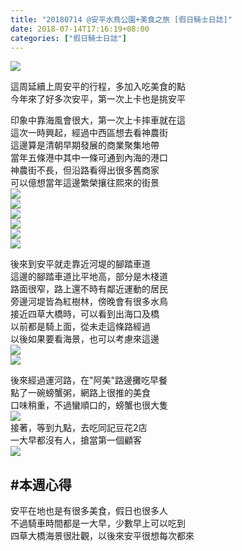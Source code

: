 ```yaml
---
title: "20180714 @安平水鳥公園+美食之旅 [假日騎士日誌]"
date: 2018-07-14T17:16:19+08:00
categories: ["假日騎士日誌"]
---
```

<a href="https://www.strava.com/activities/1705702449" target="_blank"><img src="https://farm2.staticflickr.com/1765/29569282398_c5c9bea4dc.jpg"></a>
  
這周延續上周安平的行程，多加入吃美食的點  
今年來了好多次安平，第一次上卡也是挑安平  
<!--more-->
印象中靠海風會很大，第一次上卡摔車就在這  
這次一時興起，經過中西區想去看神農街  
這邊算是清朝早期發展的商業聚集地帶  
當年五條港中其中一條可通到內海的港口  
神農街不長，但沿路看得出很多舊商家  
可以億想當年這邊繁榮攘往熙來的街景  
![](https://farm2.staticflickr.com/1770/43391855572_b391a8a3b1.jpg)  
![](https://farm2.staticflickr.com/1765/43439656801_9f66ecc608.jpg)  
![](https://farm1.staticflickr.com/917/43391861472_3a5befa012.jpg)  
![](https://farm2.staticflickr.com/1769/43391860942_c11f4f940e.jpg)  
![](https://farm2.staticflickr.com/1790/43439661151_7afdbf6e87.jpg)  
![](https://farm1.staticflickr.com/846/29569206348_a69d74a2d8.jpg)  
  
後來到安平就走靠近河堤的腳踏車道  
這邊的腳踏車道比平地高，部分是木棧道  
路面很窄，路上還不時有鄰近運動的居民  
旁邊河堤皆為紅樹林，傍晚會有很多水鳥  
接近四草大橋時，可以看到出海口及橋  
以前都是騎上面，從未走這條路經過  
以後如果要看海景，也可以考慮來這邊  
![](https://farm1.staticflickr.com/917/43391858782_4a9b22e6a4.jpg)  
![](https://farm1.staticflickr.com/919/29569205638_62523bc260.jpg)  
  
後來經過運河路，在"阿美"路邊攤吃早餐  
點了一碗螃蟹粥，網路上很推的美食  
口味稍重，不過蠻順口的，螃蟹也很大隻  
![](https://farm1.staticflickr.com/925/43439656211_daa616210a.jpg)  
接著，等到九點，去吃同記豆花2店  
一大早都沒有人，搶當第一個顧客  
![](https://farm1.staticflickr.com/844/43439658081_36d229e698.jpg)  
  
## #本週心得  
安平在地也是有很多美食，假日也很多人  
不過騎車時間都是一大早，少數早上可以吃到  
四草大橋海景很壯觀，以後來安平很想每次都來  
